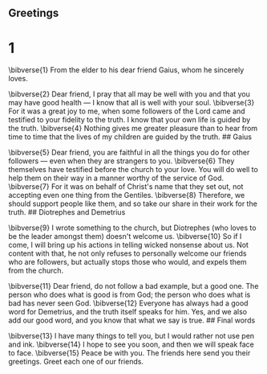 ## Greetings
# 1 
\bibverse{1} From the elder to his dear friend Gaius, whom he sincerely loves. 

\bibverse{2} Dear friend, I pray that all may be well with you and that you may have good health — I know that all is well with your soul. \bibverse{3} For it was a great joy to me, when some followers of the Lord came and testified to your fidelity to the truth. I know that your own life is guided by the truth. \bibverse{4} Nothing gives me greater pleasure than to hear from time to time that the lives of my children are guided by the truth. ## Gaius


\bibverse{5} Dear friend, you are faithful in all the things you do for other followers — even when they are strangers to you. \bibverse{6} They themselves have testified before the church to your love. You will do well to help them on their way in a manner worthy of the service of God. \bibverse{7} For it was on behalf of Christ's name that they set out, not accepting even one thing from the Gentiles. \bibverse{8} Therefore, we should support people like them, and so take our share in their work for the truth. ## Diotrephes
and Demetrius 

\bibverse{9} I wrote something to the church, but Diotrephes (who loves to be the leader amongst them) doesn't welcome us. \bibverse{10} So if I come, I will bring up his actions in telling wicked nonsense about us. Not content with that, he not only refuses to personally welcome our friends who are followers, but actually stops those who would, and expels them from the church. 

\bibverse{11} Dear friend, do not follow a bad example, but a good one. The person who does what is good is from God; the person who does what is bad has never seen God. \bibverse{12} Everyone has always had a good word for Demetrius, and the truth itself speaks for him. Yes, and we also add our good word, and you know that what we say is true. ## Final
words 

\bibverse{13} I have many things to tell you, but I would rather not use pen and ink. \bibverse{14} I hope to see you soon, and then we will speak face to face. \bibverse{15} Peace be with you. The friends here send you their greetings. Greet each one of our friends. 
